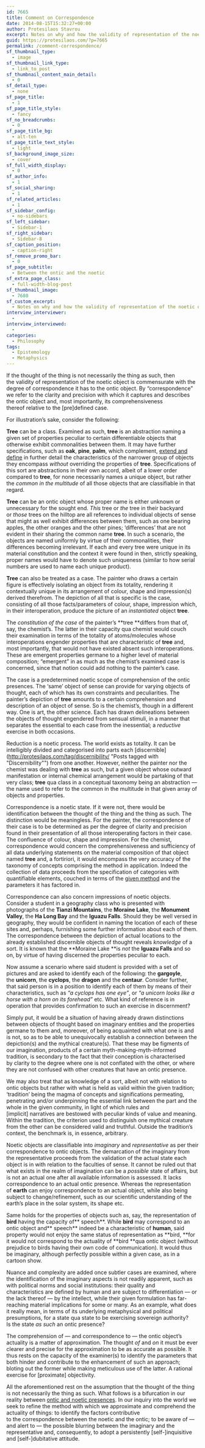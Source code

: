 ```yaml
---
id: 7665
title: Comment on Correspondence
date: 2014-08-15T15:32:27+00:00
author: Protesilaos Stavrou
excerpt: Notes on why and how the validity of representation of the noetic object is commensurate with the degree of correspondence it has to the ontic object.
guid: https://protesilaos.com/?p=7665
permalink: /comment-correspondence/
sf_thumbnail_type:
  - image
sf_thumbnail_link_type:
  - link_to_post
sf_thumbnail_content_main_detail:
  - 0
sf_detail_type:
  - none
sf_page_title:
  - 1
sf_page_title_style:
  - fancy
sf_no_breadcrumbs:
  - 0
sf_page_title_bg:
  - alt-ten
sf_page_title_text_style:
  - light
sf_background_image_size:
  - cover
sf_full_width_display:
  - 0
sf_author_info:
  - 1
sf_social_sharing:
  - 1
sf_related_articles:
  - 1
sf_sidebar_config:
  - no-sidebars
sf_left_sidebar:
  - Sidebar-1
sf_right_sidebar:
  - Sidebar-8
sf_caption_position:
  - caption-right
sf_remove_promo_bar:
  - 0
sf_page_subtitle:
  - Between the ontic and the noetic
sf_extra_page_class:
  - full-width-blog-post
sf_thumbnail_image:
  - 7680
sf_custom_excerpt:
  - Notes on why and how the validity of representation of the noetic object is commensurate with the degree of correspondence it has to the ontic object.
interview_interviewer:
  - 
interview_interviewed:
  - 
categories:
  - Philosophy
tags:
  - Epistemology
  - Metaphysics
---
```

If the thought of the thing is not necessarily the thing as such, then the validity of representation of the noetic object is commensurate with the degree of correspondence it has to the ontic object. By &#8220;correspondence&#8221; we refer to the clarity and precision with which it captures and describes the ontic object and, most importantly, its comprehensiveness thereof relative to the [pre]defined case.

For illustration&#8217;s sake, consider the following:

**Tree** can be a class. Examined as such, **tree** is an abstraction naming a given set of properties peculiar to certain differentiable objects that otherwise exhibit commonalities between them. It may have further specifications, such as **oak**, **pine**, **palm**, which complement, [extend and define](https://protesilaos.com/implicit-properties-objects/ "Implicit properties in objects") in further detail the characteristics of the narrower group of objects they encompass _without_ overriding the properties of **tree**. Specifications of this sort are abstractions in their own accord, albeit of a lower order compared to **tree**, for none necessarily names a unique object, but rather the _common in the multitude_ of all those objects that are classifiable in that regard.

**Tree** can be an ontic object whose proper name is either unknown or unnecessary for the sought end. _This_ tree or _the_ tree in their backyard or _those_ trees on the hilltop are all references to individual objects of sense that might as well exhibit differences between them, such as one bearing apples, the other oranges and the other pines; &#8216;differences&#8217; that are not evident in their sharing the common name **tree**. In such a scenario, the objects are named uniformly by virtue of their commonalities, their differences becoming irrelevant. If each and every tree were unique in its material constitution and the context it were found in then, strictly speaking, proper names would have to denote such uniqueness (similar to how serial numbers are used to name each unique product).

**Tree** can also be treated as a case. The painter who draws a certain figure is effectively isolating an object from its totality, rendering it contextually unique in its arrangement of colour, shape and impression(s) derived therefrom. The depiction of all that is specific is the case, consisting of all those facts/parameters of colour, shape, impression which, in their interoperation, produce the picture of an _instantiated_ object **tree**.

The _constitution of the case_ of the painter&#8217;s **tree **differs from that of, say, the chemist&#8217;s. The latter in their capacity qua chemist would couch their examination in terms of the totality of atoms/molecules whose interoperations engender properties that are characteristic of **tree** and, most importantly, that would not have existed absent such interoperations. These are emergent properties germane to a higher level of material composition; &#8220;emergent&#8221; in as much as the chemist&#8217;s examined case is concerned, since that notion could add nothing to the painter&#8217;s case.

The case is a predetermined noetic scope of comprehension of the ontic presences. The &#8216;same&#8217; object of sense can provide for varying objects of thought, each of which has its own constraints and peculiarities. The painter&#8217;s depiction of **tree** amounts to a certain comprehension and description of an object of sense. So is the chemist&#8217;s, though in a different way. One is art, the other science. Each has drawn delineations between the objects of thought engendered from sensual stimuli, in a manner that separates the essential to each case from the inessential; a _reductive_ exercise in both occasions.

Reduction is a noetic process. The world exists as totality. It can be intelligibly divided and categorised into parts each [discernible](http://protesilaos.com/tag/discernibility/ "Posts tagged with "Discernibility"") from one another. However, neither the painter nor the chemist was dealing with **tree** as such, but a given object whose outward manifestation or internal chemical arrangement would be partaking of that very class; **tree** qua class in a conceptual taxonomy being an abstraction — the name used to refer to the common in the multitude in that given array of objects and properties.

Correspondence is a noetic state. If it were not, there would be identification between the thought of the thing and the thing as such. The distinction would be meaningless. For the painter, the correspondence of their case is to be determined as per the degree of clarity and precision found in their presentation of all those interoperating factors in their case. The confluence of colour, shape and impression. For the chemist, correspondence would concern the comprehensiveness and sufficiency of all data underlying statements on the material composition of that object named **tree** and, a fortiriori, it would encompass the very accuracy of the taxonomy of concepts comprising the method in application. Indeed the collection of data proceeds from the specification of categories with quantifiable elements, couched in terms of the [given method](https://protesilaos.com/empirical-research-method/ "On empirical research and its method") and the parameters it has factored in.

Correspondence can also concern impressions of noetic objects. Consider a student in a geography class who is presented with photographs of the **Tianzi Mountains**, the **Moraine Lake**, the **Monument Valley**, the **Ha Long Bay** and the **Iguazu Falls**. Should they be well versed in geography, they would be confident in naming the location of each of these sites and, perhaps, furnishing some further information about each of them. The correspondence between the depiction of actual locations to the already established discernible objects of thought reveals _knowledge_ of a sort. It is known that the **Moraine Lake **is _not_ the **Iguazu Falls** and so on, by virtue of having discerned the properties peculiar to each.

Now assume a scenario where said student is provided with a set of pictures and are asked to identify each of the following: the **gargoyle**, the **unicorn**, the **cyclops**, the **dragon** and the **centaur**. Consider further, that said person is in a position to identify each of them by means of their characteristics, such as _&#8220;a cyclops has one eye&#8221;_, or _&#8220;a unicorn looks like a horse with a horn on its forehead&#8221;_ etc. What kind of reference is in operation that provides confirmation to such an exercise in discernment?

Simply put, it would be a situation of having already drawn distinctions between objects of thought based on imaginary entities and the properties germane to them and, moreover, of being acquainted with what one is and is not, so as to be able to unequivocally establish a connection between the depiction(s) and the mythical creature(s). That these may be figments of our imagination, products of a certain myth-making-myth-informed tradition, is secondary to the fact that their conception is characterised by clarity to the degree where one is not conflated with the other, or where they are not confused with other creatures that have an ontic presence.

We may also treat that as knowledge of a sort, albeit not with relation to ontic objects but rather with what is held as valid within the given tradition; &#8216;tradition&#8217; being the magma of concepts and significations permeating, penetrating and/or underpinning the essential link between the part and the whole in the given community, in light of which rules and [implicit] narratives are bestowed with peculiar kinds of value and meaning. Within the tradition, the criterion used to distinguish one mythical creature from the other can be considered valid and truthful. Outside the tradition&#8217;s context, the benchmark is, in essence, arbitrary.

Noetic objects are classifiable into _imaginary_ and _representative_ as per their correspondence to ontic objects. The demarcation of the imaginary from the representative proceeds from the validation of the actual state each object is in with relation to the faculties of sense. It cannot be ruled out that what exists in the realm of imagination can be a _possible_ state of affairs, but is not an actual one after all available information is assessed. It lacks correspondence to an actual ontic presence. Whereas the representation of **earth** can enjoy correspondence to an actual object, while also being subject to change/refinement, such as our scientific understanding of the earth&#8217;s place in the solar system, its shape etc.

Same holds for the properties of objects such as, say, the representation of **bird** having the capacity of** speech**. While **bird** may correspond to an ontic object and** speech** indeed be a characteristic of **human**, said property would not enjoy the same status of representation as **bird, **for it would not correspond to the actuality of **bird **qua ontic object (without prejudice to birds having their own code of communication). It would thus be imaginary, although perfectly possible within a given case, as in a cartoon show.

Nuance and complexity are added once subtler cases are examined, where the identification of the imaginary aspects is not readily apparent, such as with political norms and social institutions: their quality and characteristics are defined by human and are subject to differentiation — or the lack thereof — by the intellect, while their given formulation has far-reaching material implications for some or many. As an example, what does it really mean, in terms of its underlying metaphysical and political presumptions, for a state qua state to be exercising sovereign authority? Is the state _as such_ an ontic presence?

The comprehension of — and correspondence to — the ontic object&#8217;s actuality is a matter of approximation. The thought _of_ and _on_ it must be ever clearer and precise for the approximation to be as accurate as possible. It thus rests on the capacity of the examiner(s) to identify the parameters that both hinder and contribute to the enhancement of such an approach; bloting out the former while making meticulous use of the latter. A rational exercise for [proximate] objectivity.

All the aforementioned rest on the assumption that the thought of the thing is not necessarily the thing as such. What follows is a bifurcation in our reality between [ontic and noetic presences](https://protesilaos.com/ontic-noetic-presences/ "Reflections on ontic and noetic presences"). In our inquiry into the world we seek to refine the method with which we approximate and comprehend the actuality of things: to identify the factors contributive to the correspondence between the noetic and the ontic; to be aware of — and alert to — the possible blurring between the imaginary and the representative and, consequently, to adopt a persistently [self-]inquisitive and [self-]dubitative attitude.